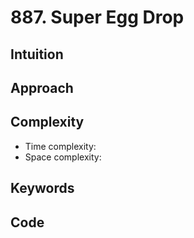 # 887. Super Egg Drop

## Intuition

## Approach

## Complexity

- Time complexity:
- Space complexity:

## Keywords

## Code

```go

```
